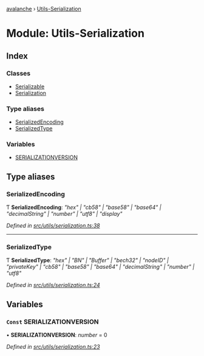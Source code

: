 [avalanche](../README.md) › [Utils-Serialization](utils_serialization.md)

# Module: Utils-Serialization

## Index

### Classes

* [Serializable](../classes/utils_serialization.serializable.md)
* [Serialization](../classes/utils_serialization.serialization.md)

### Type aliases

* [SerializedEncoding](utils_serialization.md#serializedencoding)
* [SerializedType](utils_serialization.md#serializedtype)

### Variables

* [SERIALIZATIONVERSION](utils_serialization.md#const-serializationversion)

## Type aliases

###  SerializedEncoding

Ƭ **SerializedEncoding**: *"hex" | "cb58" | "base58" | "base64" | "decimalString" | "number" | "utf8" | "display"*

*Defined in [src/utils/serialization.ts:38](https://github.com/ava-labs/avalanchejs/blob/5511161/src/utils/serialization.ts#L38)*

___

###  SerializedType

Ƭ **SerializedType**: *"hex" | "BN" | "Buffer" | "bech32" | "nodeID" | "privateKey" | "cb58" | "base58" | "base64" | "decimalString" | "number" | "utf8"*

*Defined in [src/utils/serialization.ts:24](https://github.com/ava-labs/avalanchejs/blob/5511161/src/utils/serialization.ts#L24)*

## Variables

### `Const` SERIALIZATIONVERSION

• **SERIALIZATIONVERSION**: *number* = 0

*Defined in [src/utils/serialization.ts:23](https://github.com/ava-labs/avalanchejs/blob/5511161/src/utils/serialization.ts#L23)*
